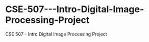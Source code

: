 # CSE-507---Intro-Digital-Image-Processing-Project
CSE 507 - Intro Digital Image Processing Project
